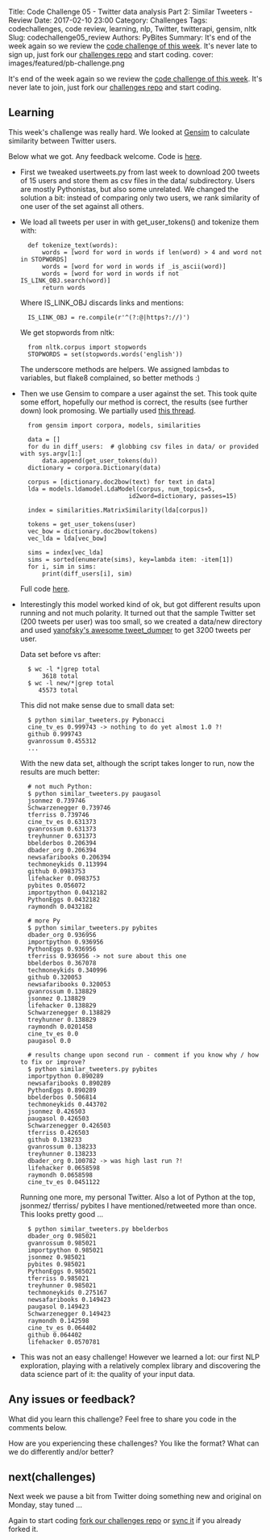 Title: Code Challenge 05 - Twitter data analysis Part 2: Similar Tweeters - Review
Date: 2017-02-10 23:00
Category: Challenges
Tags: codechallenges, code review, learning, nlp, Twitter, twitterapi, gensim, nltk
Slug: codechallenge05_review
Authors: PyBites
Summary: It's end of the week again so we review the [code challenge of this week](http://pybit.es/codechallenge05.html). It's never late to sign up, just fork our [challenges repo](https://github.com/pybites/challenges) and start coding.
cover: images/featured/pb-challenge.png

It's end of the week again so we review the [code challenge of this week](http://pybit.es/codechallenge05.html). It's never late to join, just fork our [challenges repo](https://github.com/pybites/challenges) and start coding.

## Learning

This week's challenge was really hard. We looked at [Gensim](https://radimrehurek.com/gensim/) to calculate similarity between Twitter users.

Below what we got. Any feedback welcome. Code is [here](https://github.com/pybites/challenges/blob/solutions/05/).

* First we tweaked usertweets.py from last week to download 200 tweets of 15 users and store them as csv files in the data/ subdirectory. Users are mostly Pythonistas, but also some unrelated. We changed the solution a bit: instead of comparing only two users, we rank similarity of one user of the set against all others.

* We load all tweets per user in with get_user_tokens() and tokenize them with: 

		def tokenize_text(words):
			words = [word for word in words if len(word) > 4 and word not in STOPWORDS]
			words = [word for word in words if _is_ascii(word)]
			words = [word for word in words if not IS_LINK_OBJ.search(word)]
			return words

	Where IS_LINK_OBJ discards links and mentions:

		IS_LINK_OBJ = re.compile(r'^(?:@|https?://)')

	We get stopwords from nltk:

		from nltk.corpus import stopwords
		STOPWORDS = set(stopwords.words('english'))

	The underscore methods are helpers. We assigned lambdas to variables, but flake8 complained, so better methods :)

* Then we use Gensim to compare a user against the set. This took quite some effort, hopefully our method is correct, the results (see further down) look promosing. We partially used [this thread](http://stackoverflow.com/questions/22433884/python-gensim-how-to-calculate-document-similarity-using-the-lda-model).

		from gensim import corpora, models, similarities

		data = []
		for du in diff_users:  # globbing csv files in data/ or provided with sys.argv[1:]
			data.append(get_user_tokens(du))
		dictionary = corpora.Dictionary(data)

		corpus = [dictionary.doc2bow(text) for text in data]
		lda = models.ldamodel.LdaModel(corpus, num_topics=5,
									id2word=dictionary, passes=15)

		index = similarities.MatrixSimilarity(lda[corpus])

		tokens = get_user_tokens(user)
		vec_bow = dictionary.doc2bow(tokens)
		vec_lda = lda[vec_bow]

		sims = index[vec_lda]
		sims = sorted(enumerate(sims), key=lambda item: -item[1])
		for i, sim in sims:
			print(diff_users[i], sim)

	Full code [here](https://github.com/pybites/challenges/blob/solutions/05/).

* Interestingly this model worked kind of ok, but got different results upon running and not much polarity. It turned out that the sample Twitter set (200 tweets per user) was too small, so we created a data/new directory and used [yanofsky's awesome tweet_dumper](https://gist.github.com/yanofsky/5436496) to get 3200 tweets per user. 

	Data set before vs after:

		$ wc -l *|grep total
			3618 total
		$ wc -l new/*|grep total
		   45573 total

	This did not make sense due to small data set:

		$ python similar_tweeters.py Pybonacci
		cine_tv_es 0.999743 -> nothing to do yet almost 1.0 ?!
		github 0.999743
		gvanrossum 0.455312
		...

	With the new data set, although the script takes longer to run, now the results are much better:
	
		# not much Python: 
		$ python similar_tweeters.py paugasol
		jsonmez 0.739746
		Schwarzenegger 0.739746
		tferriss 0.739746
		cine_tv_es 0.631373
		gvanrossum 0.631373
		treyhunner 0.631373
		bbelderbos 0.206394
		dbader_org 0.206394
		newsafaribooks 0.206394
		techmoneykids 0.113994
		github 0.0983753
		lifehacker 0.0983753
		pybites 0.056072
		importpython 0.0432182
		PythonEggs 0.0432182
		raymondh 0.0432182

		# more Py
		$ python similar_tweeters.py pybites
		dbader_org 0.936956
		importpython 0.936956
		PythonEggs 0.936956
		tferriss 0.936956 -> not sure about this one
		bbelderbos 0.367078
		techmoneykids 0.340996
		github 0.320053
		newsafaribooks 0.320053
		gvanrossum 0.138829
		jsonmez 0.138829
		lifehacker 0.138829
		Schwarzenegger 0.138829
		treyhunner 0.138829
		raymondh 0.0201458
		cine_tv_es 0.0
		paugasol 0.0
		
		# results change upon second run - comment if you know why / how to fix or improve?
		$ python similar_tweeters.py pybites
		importpython 0.890289
		newsafaribooks 0.890289
		PythonEggs 0.890289
		bbelderbos 0.506814
		techmoneykids 0.443702
		jsonmez 0.426503
		paugasol 0.426503
		Schwarzenegger 0.426503
		tferriss 0.426503
		github 0.138233
		gvanrossum 0.138233
		treyhunner 0.138233
		dbader_org 0.100782 -> was high last run ?!
		lifehacker 0.0658598
		raymondh 0.0658598
		cine_tv_es 0.0451122

	Running one more, my personal Twitter. Also a lot of Python at the top, jsonmez/ tferriss/ pybites I have mentioned/retweeted more than once. This looks pretty good ...

		$ python similar_tweeters.py bbelderbos
		dbader_org 0.985021
		gvanrossum 0.985021
		importpython 0.985021
		jsonmez 0.985021
		pybites 0.985021
		PythonEggs 0.985021
		tferriss 0.985021
		treyhunner 0.985021
		techmoneykids 0.275167
		newsafaribooks 0.149423
		paugasol 0.149423
		Schwarzenegger 0.149423
		raymondh 0.142598
		cine_tv_es 0.064402
		github 0.064402
		lifehacker 0.0570781

* This was not an easy challenge! However we learned a lot: our first NLP exploration, playing with a relatively complex library and discovering the data science part of it: the quality of your input data.

## Any issues or feedback?

What did you learn this challenge? Feel free to share you code in the comments below. 

How are you experiencing these challenges? You like the format? What can we do differently and/or better?

## next(challenges)

Next week we pause a bit from Twitter doing something new and original on Monday, stay tuned ...

Again to start coding [fork our challenges repo](https://github.com/pybites/challenges) or [sync it](https://help.github.com/articles/syncing-a-fork/) if you already forked it.
